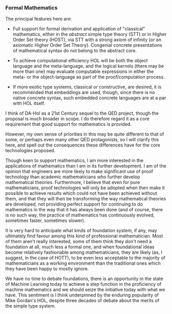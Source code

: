 
### Formal Mathematics

The principal features here are:

* Full support for formal derivation and application of "classical" mathematics, either in the _abstract_ simple type theory (STT) or in Higher Order Set theory (HOST), via STT with a strong axiom of infinity (or an axiomatic Higher Order Set Theory).
Congenial concrete presentations of mathematical syntax do not belong to the abstract core.

* To achieve computational efficiency HOL will be both the object language and the meta-language, and the logical kernels (there may be more than one) may evaluate computable expressions in either the meta- or the object-language as part of the proof/computation process.

* If more exotic type systems, classical or constructive, are desired, it is recommended that embeddings are used, 
though, since there is no native concrete syntax, such embedded concrete languages are at a par with HOL itself.

 
I think of DA-Hol as a 21st Century sequel to the QED project, though the proposal is much broader in scope. I do therefore regard it as a core requirement that good support for mathematics is provided.

However, my own sense of priorities in this may be quite different to that of some, or perhaps even many other QED protagonists, so I will clarify this here, and spell out the consequences these differences have for the core technologies proposed.

Though keen to support mathematics, I am more interested in the applications of mathematics than I am in its further development. I am of the opinion that engineers are more likely to make significant use of proof technology than academic mathematicians who further develop mathematical theories. Furthermore, I believe that even for pure mathematicians, proof technologies will only be adopted when then make it possible to achieve results which could not have been achieved without them, and that they will then be transforming the way mathematical theories are developed, not providing perfect support for continuing to do mathematics in the way that it has always been done (and of course, there is no such way, the practice of mathematics has continuously evolved, sometimes faster, sometimes slower).

It is very hard to anticipate what kinds of foundation system, if any, may ultimately find favour among this kind of professional mathematician. Most of them aren't really interested, some of them think they don't need a foundation at all, much less a formal one, and when foundational ideas become relatively fashionable among mathematicians, they are likely (as, I suggest, in the case of HOTT), to be even less acceptable to the majority of mathematicians as a working environment than the traditional ones which they have been happy to mostly ignore.

We have no time to debate foundations, there is an opportunity in the state of Machine Learning today to achieve a step function in the proficiency of machine mathematics and we should seize the initiative today with what we have.
This sentiment is I think underpinned by the enduring popularity of Mike Gordan's HOL, despite three decades of debate about the merits of the simple type system.
